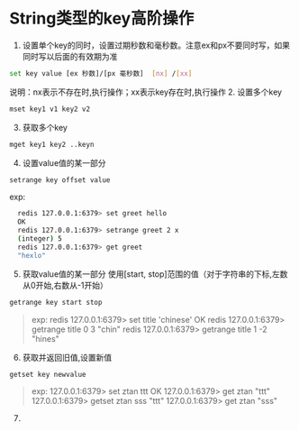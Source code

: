 # String类型的key高阶操作
1. 设置单个key的同时，设置过期秒数和毫秒数。注意ex和px不要同时写，如果同时写以后面的有效期为准
```bash
set key value [ex 秒数]/[px 毫秒数]  [nx] /[xx]
```
说明：nx表示不存在时,执行操作；xx表示key存在时,执行操作
2. 设置多个key
```bash
mset key1 v1 key2 v2 
```
3. 获取多个key
```bash
mget key1 key2 ..keyn
```
4. 设置value值的某一部分
```bash
setrange key offset value
```
exp:
```bash
  redis 127.0.0.1:6379> set greet hello
  OK
  redis 127.0.0.1:6379> setrange greet 2 x
  (integer) 5
  redis 127.0.0.1:6379> get greet
  "hexlo"
```
5. 获取value值的某一部分 使用[start, stop]范围的值（对于字符串的下标,左数从0开始,右数从-1开始）
```bash
getrange key start stop
```
> exp:
> redis 127.0.0.1:6379> set title 'chinese'
> OK
> redis 127.0.0.1:6379> getrange title 0 3
> "chin"
> redis 127.0.0.1:6379> getrange title 1 -2
> "hines"

6. 获取并返回旧值,设置新值
```bash
getset key newvalue
```
> exp:
> 127.0.0.1:6379> set ztan ttt
> OK
> 127.0.0.1:6379> get ztan
> "ttt"
> 127.0.0.1:6379> getset ztan sss
> "ttt"
> 127.0.0.1:6379> get ztan
> "sss"
  
7. 
